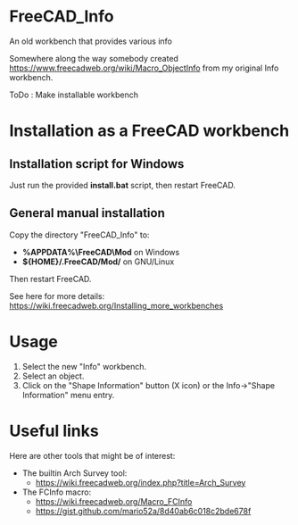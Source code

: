 # FreeCAD_Info
An old workbench that provides various info

Somewhere along the way somebody created https://www.freecadweb.org/wiki/Macro_ObjectInfo from my original Info workbench.

ToDo : Make installable workbench

# Installation as a FreeCAD workbench

## Installation script for Windows
Just run the provided **install.bat** script, then restart FreeCAD.

## General manual installation
Copy the directory "FreeCAD_Info" to:
* **%APPDATA%\FreeCAD\Mod** on Windows
* **${HOME}/.FreeCAD/Mod/** on GNU/Linux

Then restart FreeCAD.

See here for more details: https://wiki.freecadweb.org/Installing_more_workbenches

# Usage
1. Select the new "Info" workbench.
2. Select an object.
3. Click on the "Shape Information" button (X icon) or the Info->"Shape Information" menu entry.

# Useful links
Here are other tools that might be of interest:
* The builtin Arch Survey tool:
  * https://wiki.freecadweb.org/index.php?title=Arch_Survey
* The FCInfo macro:
  * https://wiki.freecadweb.org/Macro_FCInfo
  * https://gist.github.com/mario52a/8d40ab6c018c2bde678f
